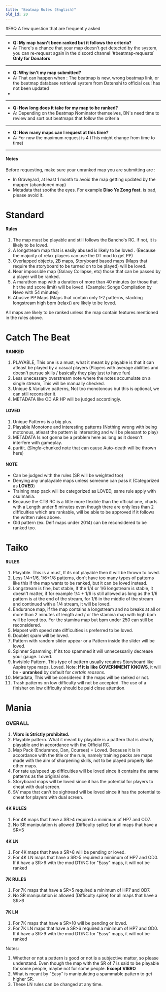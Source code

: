 ```yaml
---
title: "Beatmap Rules (English)"
old_id: 20
---
```

#FAQ
A few question that are frequently asked

-----------------------

- **Q: My map hasn't been ranked but it follows the criteria?**
- A: There's a chance that your map doesn't get detected by the system, you can re-request again in the discord channel '#beatmap-requests` **Only for Donators**

-----------------------

- **Q: Why isn't my map submitted?**
- A: That can happen when : The beatmap is new, wrong beatmap link, or the beatmap database retrieval system from Datenshi to official osu! has not been updated 
- 
-----------------------

- **Q: How long does it take for my map to be ranked?**
- A: Depending on the Beatmap Nominator themselves, BN's need time to review and sort out beatmaps that follow the criteria 

-----------------------

- **Q: How many maps can I request at this time?**
- A: For now the maximum request is 4 (This might change from time to time) 

-----------------------


#### Notes
Before requesting, make sure your unranked map you are submitting are :

- In Graveyard, at least 1 month to avoid the map getting updated by the mapper (abandoned map) 
- Metadata that soothe the eyes. For example **Diao Ye Zong feat.** is bad, please avoid it. 

<h1><i class="comment icon"></i> Standard</h1>

#### Rules

1. The map must be playable and still follows the Bancho's RC. If not, it is likely to be loved. 
2. A longstream map that is easily abused is likely to be loved . (Because the majority of relax players can use the DT mod to get PP)
3. Overlapped objects, 2B maps, Storyboard based maps (Maps that require the storyboard to be turned on to be played) will be loved. 
4. Near impossible map (Galaxy Collapse, etc) those that can be passed by a player will be ranked.
5. A marathon map with a duration of more than 40 minutes (or those that hit the std score limit) will be loved. (Example: Songs Compilation by Nevo with 54 minutes)
6. Abusive PP Maps (Maps that contain only 1-2 patterns, stacking longstream high bpm (relax)) are likely to be loved. 

All maps are likely to be ranked unless the map contain features mentioned in the rules above. 

<h1><i class="comment icon"></i> Catch The Beat</h1>

#### RANKED

1. PLAYABLE, This one is a must, what it meant by playable is that it can atleast be played by a casual players (Players with average abilities and doesn't pursue skills / basically they play just to have fun) 
2. Less unecessary overstream note where the notes accumulate on a single stream, This will be manually checked.
3. Unique & Variative patterns, Not too monotonous but this is optional, we can still reconsider it.
4. METADATA like OD AR HP will be judged accordingly.

#### LOVED

1. Unique Patterns is a big plus.
2. Playable Monotone and interesting patterns (Nothing wrong with being motonous, atleast the pattern is interesting and will be pleasant to play)
3. METADATA Is not gonna be a problem here as long as it doesn't interfere with gameplay.
4. puritit. (*Single*-chunked note that can cause Auto-death will be thrown here)

#### NOTE

- Can be judged with the rules (SR will be weighted too)
- Denying any unplayable maps unless someone can pass it (Categorized as **LOVED**)
- Training map pack will be categorized as LOVED, same rule apply with osu!mania.
- Because the CTB RC is a little more flexible than the official one, charts with a Length under 5 minutes even though there are only less than 2 difficulties which are rankable, will be able to be approved if it follows the written rules above.
- Old pattern (ex. Deif maps under 2014) can be reconsidered to be ranked too.

<h1><i class="comment icon"></i> Taiko</h1>

#### RULES

1. Playable. This is a must, If its not playable then it will be thrown to loved.
2. Less 1/4+1/6, 1/6+1/8 patterns, don't have too many types of patterns like this if the map wants to be ranked, but it can be loved instead.
3. Longstream is fine, but stable, If the 1/4 or 1/6 longstream is stable, it doesn't matter, if for example 1/4 + 1/6 is still allowed as long as the 1/6 pattern is at the end of the stream, for 1/6 in the middle of the stream and continued with a 1/4 stream, it will be loved.
4. Endurance map, if the map contains a longstream and no breaks at all or more than 2 minutes of length and / or the stamina map with high bpm will be loved too. For the stamina map but bpm under 250 can still be reconsidered.
5. Mapset with speed rate difficulties is preferred to be loved.
6. Doublet spam will be loved.
7. Pattern with random slider appear or a Pattern inside the slider will be loved.
8. Spinner Spamming, If its too spammed it will unnecessarily decrease your gauge. Loved.
9. Invisible Pattern, This type of pattern usually requires Storyboard like Aspire type maps. Loved.
Note: **If it is like GOVERNMENT KNOWS**, it will be - **unranked** by default for *certain reasons*. 
10. Metadata, This will be considered if the maps will be ranked or not.
11. Trash patterns on low difficulty will not be accepted. The use of a finisher on low difficulty should be paid close attention. 

<h1><i class="comment icon"></i> Mania</h1>

### OVERALL
1. **Vibro is Strictly prohibited.**
2. Playable pattern. What it meant by playable is a pattern that is clearly playable and in accordance with the Official RC. 
3. Map Pack (Endurance, Dan, Courses) = Loved. Because it is in accordance with the title or the rule, namely training packs are maps made with the aim of sharpening skills, not to be played properly like other maps. 
4. For rate up/speed up difficulties will be loved since it contains the same patterns as the original one.
5. Storyboard maps will be loved since it has the potential for players to cheat with dual screen.
6. SV maps that can't be sightread will be loved since it has the potential to cheat for players with dual screen.

#### 4K RULES
1. For 4K maps that have a SR>4 required a minimum of HP7 and OD7.
2. No SR manipulation is allowed (Difficulty spike) for all maps that have a SR>5

#### 4K LN 
1. For 4K maps that have a SR>8 will be pending or loved. 
2. For 4K LN maps that have a SR>5 required a minimum of HP7 and OD0.
  If it have a SR>6 with the mod DT/NC for "Easy" maps, it will not be ranked

#### 7K RULES
1. For 7K maps that have a SR>5 required a minimum of HP7 and OD7.
2. No SR manipulation is allowed (Difficulty spike) for all maps that have a SR>6

#### 7K LN 
1. For 7K maps that have a SR>10 will be pending or loved.
2. For 7K LN maps that have a SR>6 required a minimum of HP7 and OD0.
   If it have a SR>9 with the mod DT/NC for "Easy" maps, it will not be ranked

Notes:

1. Whether or not a pattern is good or not is a subjective matter, so please understand. Even though the map with the SR of 7 is said to be playable for some people, maybe not for some people. **Except VIBRO** 
2. What is meant by "Easy" is manipulating a spammable pattern to get higher SR.
3. These LN rules can be changed at any time.
